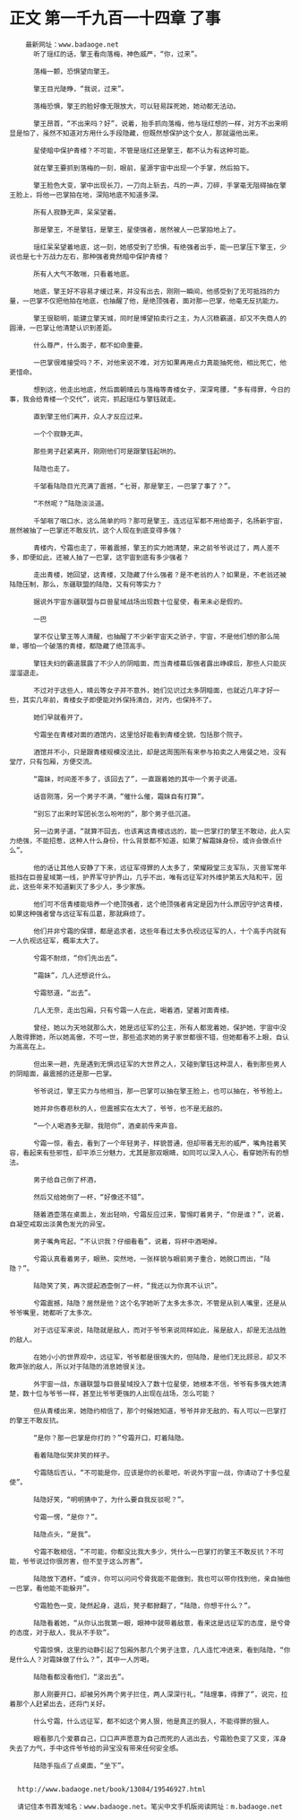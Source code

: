 # 正文 第一千九百一十四章 了事
        最新网址：www.badaoge.net
          听了瑶红的话，擎王看向落梅，神色威严，“你，过来”。
      
          落梅一颤，恐惧望向擎王。
      
          擎王目光陡睁，“我说，过来”。
      
          落梅恐惧，擎王的脸好像无限放大，可以轻易踩死她，她动都无法动。
      
          擎王昂首，“不出来吗？好”，说着，抬手抓向落梅，他与瑶红想的一样，对方不出来明显是怕了，虽然不知道对方用什么手段隐藏，但既然想保护这个女人，那就逼他出来。
      
          星使暗中保护青楼？不可能，不管是瑶红还是擎王，都不认为有这种可能。
      
          就在擎王要抓到落梅的一刻，眼前，星源宇宙中出现一个手掌，然后拍下。
      
          擎王脸色大变，掌中出现长刀，一刀向上斩去，乓的一声，刀碎，手掌毫无阻碍抽在擎王脸上，将他一巴掌拍在地，深陷地底不知道多深。
      
          所有人寂静无声，呆呆望着。
      
          那是擎王，不是擎钰，是擎王，星使强者，居然被人一巴掌拍地上了。
      
          瑶红呆呆望着地底，这一刻，她感受到了恐惧，有绝强者出手，能一巴掌压下擎王，少说也是七十万战力左右，那种强者竟然暗中保护青楼？
      
          所有人大气不敢喘，只看着地底。
      
          地底，擎王好不容易才缓过来，并没有出去，刚刚一瞬间，他感受到了无可抵挡的力量，一巴掌不仅把他拍在地底，也抽醒了他，是绝顶强者，面对那一巴掌，他毫无反抗能力。
      
          擎王很聪明，能建立擎天城，同时是博望拍卖行之主，为人沉稳霸道，却又不失商人的圆滑，一巴掌让他清楚认识到差距。
      
          什么尊严，什么面子，都不如命重要。
      
          一巴掌很难接受吗？不，对他来说不难，对方如果再用点力真能抽死他，相比死亡，他更惜命。
      
          想到这，他走出地底，然后面朝晴云与落梅等青楼女子，深深弯腰，“多有得罪，今日的事，我会给青楼一个交代”，说完，抓起瑶红与擎钰就走。
      
          直到擎王他们离开，众人才反应过来。
      
          一个个寂静无声。
      
          那些男子赶紧离开，刚刚他们可是跟擎钰起哄的。
      
          陆隐也走了。
      
          千邹看陆隐目光充满了震撼，“七哥，那是擎王，一巴掌了事了？”。
      
          “不然呢？”陆隐淡淡道。
      
          千邹咽了咽口水，这么简单的吗？那可是擎王，连远征军都不用给面子，名扬新宇宙，居然被抽了一巴掌还不敢反抗，这个人现在到底变得多强？
      
          青楼内，兮霜也走了，带着震撼，擎王的实力她清楚，来之前爷爷说过了，两人差不多，即便如此，还被人抽了一巴掌，这宇宙到底有多少强者？
      
          走出青楼，她回望，这青楼，又隐藏了什么强者？是不老翁的人？如果是，不老翁还被陆隐压制，那么，东疆联盟的陆隐，又有何等实力？
      
          据说外宇宙东疆联盟与巨兽星域战场出现数十位星使，看来未必是假的。
      
          一巴
      
          掌不仅让擎王等人清醒，也抽醒了不少新宇宙天之骄子，宇宙，不是他们想的那么简单，哪怕一个破落的青楼，都隐藏了绝顶高手。
      
          擎钰夫妇的霸道展露了不少人的阴暗面，而当青楼幕后强者露出峥嵘后，那些人只能灰溜溜退走。
      
          不过对于这些人，晴云等女子并不意外，她们见识过太多阴暗面，也就近几年才好一些，其实几年前，青楼女子即便能对外保持清白，对内，也保持不了。
      
          她们早就看开了。
      
          兮霜坐在青楼对面的酒馆内，这里恰好能看到青楼全貌，包括那个院子。
      
          酒馆并不小，只是跟青楼规模没法比，却是这周围所有来参与拍卖之人用餐之地，没有堂厅，只有包厢，方便交流。
      
          “霜妹，时间差不多了，该回去了”，一直跟着她的其中一个男子说道。
      
          话音刚落，另一个男子不满，“催什么催，霜妹自有打算”。
      
          “别忘了出来时军团长怎么吩咐的”，那个男子低沉道。
      
          另一边男子道，“就算不回去，也该离这青楼远远的，能一巴掌打的擎王不敢动，此人实力绝强，不能招惹，这种人什么身份，什么背景都不知道，如果了解霜妹身份，或许会做点什么”。
      
          他的话让其他人安静了下来，远征军得罪的人太多了，荣耀殿堂三支军队，灭兽军常年抵挡在巨兽星域第一线，护界军守护界山，几乎不出，唯有远征军对外维护第五大陆和平，因此，这些年来不知道剿灭了多少人，多少家族。
      
          他们可不信青楼能培养一个绝顶强者，这个绝顶强者肯定是因为什么原因守护这青楼，如果这种强者曾与远征军有瓜葛，那就麻烦了。
      
          他们并非兮霜的保镖，都是追求者，这些年看过太多仇视远征军的人，十个高手内就有一人仇视远征军，概率太大了。
      
          兮霜不耐烦，“你们先出去”。
      
          “霜妹”，几人还想说什么。
      
          兮霜怒道，“出去”。
      
          几人无奈，走出包厢，只有兮霜一人在此，喝着酒，望着对面青楼。
      
          曾经，她以为天地就那么大，她是远征军的公主，所有人都宠着她，保护她，宇宙中没人敢得罪她，所以她高傲，不可一世，那些追求她的男子家世都很不错，但她都看不上眼，自认为高高在上。
      
          但出来一趟，先是遇到无惧远征军的大世界之人，又碰到擎钰这种混人，看到那些男人的阴暗面，最震撼的还是那一巴掌。
      
          爷爷说过，擎王实力与他相当，那一巴掌可以抽在擎王脸上，也可以抽在，爷爷脸上。
      
          她并非伤春悲秋的人，但震撼实在太大了，爷爷，也不是无敌的。
      
          “一个人喝酒多无聊，我陪你”，酒桌前传来声音。
      
          兮霜一惊，看去，看到了一个年轻男子，样貌普通，但却带着无形的威严，嘴角挂着笑容，看起来有些邪性，却平添三分魅力，尤其是那双眼睛，如同可以深入人心，看穿她所有的想法。
      
          男子给自己倒了杯酒，
      
          然后又给她倒了一杯，“好像还不错”。
      
          随着酒壶落在桌面上，发出轻响，兮霜反应过来，警惕盯着男子，“你是谁？”，说着，自凝空戒取出淡黄色发光的异宝。
      
          男子嘴角弯起，“不认识我？仔细看看”，说着，将杯中酒喝掉。
      
          兮霜认真看着男子，眼熟，突然地，一张样貌与眼前男子重合，她脱口而出，“陆隐？”。
      
          陆隐笑了笑，再次提起酒壶倒了一杯，“我还以为你真不认识”。
      
          兮霜震撼，陆隐？居然是他？这个名字她听了太多太多次，不管是从别人嘴里，还是从爷爷嘴里，她都听了太多次。
      
          对于远征军来说，陆隐就是敌人，而对于爷爷来说同样如此，虽是敌人，却是无法战胜的敌人。
      
          在她小小的世界观中，远征军，爷爷都是很强大的，但陆隐，是他们无比顾忌，却又不敢声张的敌人，所以对于陆隐的消息她很关注。
      
          外宇宙一战，东疆联盟与巨兽星域投入了数十位星使，她根本不信，爷爷有多强大她清楚，数十位与爷爷一样，甚至比爷爷更强的人出现在战场，怎么可能？
      
          但从青楼出来，她隐约相信了，那个时候她知道，爷爷并非无敌的，有人可以一巴掌打的擎王不敢反抗。
      
          “是你？那一巴掌是你打的？”兮霜开口，盯着陆隐。
      
          看着陆隐似笑非笑的样子。
      
          兮霜随后否认，“不可能是你，应该是你的长辈吧，听说外宇宙一战，你请动了十多位星使”。
      
          陆隐好笑，“明明猜中了，为什么要自我反驳呢？”。
      
          兮霜一愣，“是你？”。
      
          陆隐点头，“是我”。
      
          兮霜不敢相信，“不可能，你都没比我大多少，凭什么一巴掌打的擎王不敢反抗？不可能，爷爷说过你很厉害，但不至于这么厉害”。
      
          陆隐放下酒杯，“或许，你可以问问兮骨我能不能做到，我也可以带你找到他，亲自抽他一巴掌，看他能不能躲开”。
      
          兮霜脸色一变，陡然起身，退后，凳子都掀翻了，“陆隐，你想干什么？”。
      
          陆隐看着她，“从你认出我第一眼，眼神中就带着敌意，看来这是远征军的态度，是兮骨的态度，对于敌人，我从不手软”。
      
          兮霜惊惧，这里的动静引起了包厢外那几个男子注意，几人连忙冲进来，看到陆隐，“你是什么人？对霜妹做了什么？”，其中一人厉喝。
      
          陆隐看都没看他们，“滚出去”。
      
          那人刚要开口，却被另外两个男子拦住，两人深深行礼，“陆理事，得罪了”，说完，拉着那个人赶紧出去，还将门关好。
      
          什么兮霜，什么远征军，都不如这个男人狠，他是真正的狠人，不能得罪的狠人。
      
          眼看那几个爱慕自己，口口声声愿意为自己而死的人逃出去，兮霜脸色变了又变，浑身失去了力气，手中这件爷爷给的异宝没有带来任何安全感。
      
          陆隐手指点了点桌面，“坐下”。
      
      
      http://www.badaoge.net/book/13084/19546927.html
      
      请记住本书首发域名：www.badaoge.net。笔尖中文手机版阅读网址：m.badaoge.net